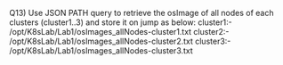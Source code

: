 
Q13) Use JSON PATH query to retrieve the osImage of all nodes of each clusters (cluster1..3) 
     and store it on jump as below:
     cluster1:- /opt/K8sLab/Lab1/osImages_allNodes-cluster1.txt
     cluster2:- /opt/K8sLab/Lab1/osImages_allNodes-cluster2.txt
     cluster3:- /opt/K8sLab/Lab1/osImages_allNodes-cluster3.txt
